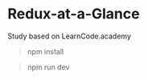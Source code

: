 Redux-at-a-Glance
=================

Study based on LearnCode.academy

> npm install

> npm run dev
